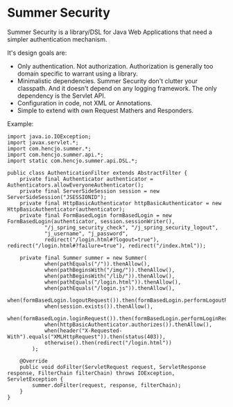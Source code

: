 # Summer Security

Summer Security is a library/DSL for Java Web Applications that need a simpler authentication mechanism. 

It's design goals are:
* Only authentication. Not authorization. Authorization is generally too domain specific to warrant using a library.
* Minimalistic dependencies. Summer Security don't clutter your classpath. And it doesn't depend on any logging framework. The only dependency is the Servlet API.
* Configuration in code, not XML or Annotations. 
* Simple to extend with own Request Mathers and Responders.

Example:

    import java.io.IOException;
  	import javax.servlet.*;
  	import com.hencjo.summer.*;
  	import com.hencjo.summer.api.*;
  	import static com.hencjo.summer.api.DSL.*;
  
  	public class AuthenticationFilter extends AbstractFilter {
  		private final Authenticator authenticator = Authenticators.allowEveryoneAuthenticator();
  		private final ServerSideSession session = new ServerSideSession("JSESSIONID");
  		private final HttpBasicAuthenticator httpBasicAuthenticator = new HttpBasicAuthenticator(authenticator);
  		private final FormBasedLogin formBasedLogin = new FormBasedLogin(authenticator, session.sessionWriter(), 
  				"/j_spring_security_check", "/j_spring_security_logout", 
  				"j_username", "j_password", 
  				redirect("/login.html#?logout=true"), redirect("/login.html#?failure=true"), redirect("/index.html"));
  
  		private final Summer summer = new Summer(
  				when(pathEquals("/")).thenAllow(),
  				when(pathBeginsWith("/img/")).thenAllow(),
  				when(pathBeginsWith("/lib/")).thenAllow(),
  				when(pathEquals("/login.html")).thenAllow(),
  				when(pathEquals("/login.js")).thenAllow(),
  				when(formBasedLogin.logoutRequest()).then(formBasedLogin.performLogoutRequest()),
  				when(session.exists()).thenAllow(),
  				when(formBasedLogin.loginRequest()).then(formBasedLogin.performLoginRequest()),
  				when(httpBasicAuthenticator.authorizes()).thenAllow(),
  				when(header("X-Requested-With").equals("XMLHttpRequest")).then(status(403)),
  				otherwise().then(redirect("/login.html"))
  			);
  		
  		@Override
  		public void doFilter(ServletRequest request, ServletResponse response, FilterChain filterChain) throws IOException, ServletException {
  			summer.doFilter(request, response, filterChain);
  		}
  	}
